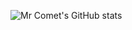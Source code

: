 ![Mr Comet's GitHub stats](https://github-readme-stats.vercel.app/api?username=mrcomet00&theme=dark&show_icons=true)
